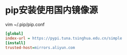 pip安装使用国内镜像源
=================


vim ~/.pip/pip.conf
```ini
[global]
index-url = https://pypi.tuna.tsinghua.edu.cn/simple
[install]
trusted-host=mirrors.aliyun.com
```





